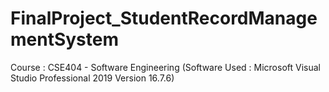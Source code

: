# FinalProject_StudentRecordManagementSystem
Course : CSE404 - Software Engineering (Software Used : Microsoft Visual Studio Professional 2019 Version 16.7.6)
